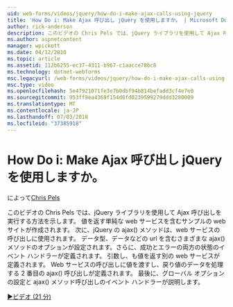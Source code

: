 ```yaml
---
uid: web-forms/videos/jquery/how-do-i-make-ajax-calls-using-jquery
title: 'How Do i: Make Ajax 呼び出し jQuery を使用しますか。 | Microsoft Docs'
author: rick-anderson
description: このビデオの Chris Pels では、jQuery ライブラリを使用して Ajax 呼び出しを実行する方法を示します。 返す単純な web サービスを含むサンプルの web サイトを作成しています.
ms.author: aspnetcontent
manager: wpickett
ms.date: 04/12/2010
ms.topic: article
ms.assetid: 112b6255-ec37-4311-b967-c1aacce78bc8
ms.technology: dotnet-webforms
msc.legacyurl: /web-forms/videos/jquery/how-do-i-make-ajax-calls-using-jquery
msc.type: video
ms.openlocfilehash: 5e47921071fe3e7b0dbf94b814befadd3cf4e7e0
ms.sourcegitcommit: 953ff9ea4369f154d6fd0239599279ddd3280009
ms.translationtype: MT
ms.contentlocale: ja-JP
ms.lasthandoff: 07/03/2018
ms.locfileid: "37385918"
---
```

<a name="how-do-i-make-ajax-calls-using-jquery"></a>How Do i: Make Ajax 呼び出し jQuery を使用しますか。
====================
によって[Chris Pels](https://twitter.com/chrispels)

このビデオの Chris Pels では、jQuery ライブラリを使用して Ajax 呼び出しを実行する方法を示します。 値を返す単純な web サービスを含むサンプルの web サイトが作成されます。 次に、jQuery の ajax() メソッドは、web サービスの呼び出しに使用されます。 データ型、データなどの url を含むさまざまな ajax() メソッドのオプションが設定されます。さらに、成功とエラーの両方の状態のイベント ハンドラーが定義されます。 引数し、も値を返す別の web サービスが定義されます。 Web サービスの呼び出しに値を渡すし、戻り値のデータを処理する 2 番目の ajax() 呼び出しが定義されます。 最後に、グローバル オプションの設定と ajax() メソッド呼び出しのイベント ハンドラーが説明します。

[&#9654;ビデオ (21 分)](https://channel9.msdn.com/Blogs/ASP-NET-Site-Videos/how-do-i-make-ajax-calls-using-jquery)
